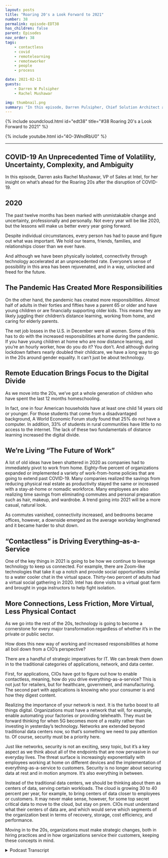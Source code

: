 ```yaml
---
layout: posts
title: "Roaring 20's a Look Forward to 2021"
number: 38
permalink: episode-EDT38
has_children: false
parent: Episodes
nav_order: 38
tags:
    - contactless
    - covid
    - remotelearning
    - remoteworker
    - people
    - process

date: 2021-02-11
guests:
    - Darren W Pulsipher
    - Rachel Mushawar

img: thumbnail.png
summary: "In this episode, Darren Pulsipher, Chief Solution Architect at Intel, asks Rachel Mushawar, VP of Sales at Intel, for her insight on what’s ahead for the Roaring 20s after the disruption of COVID-19."
---
```


{% include soundcloud.html id="edt38" title="#38 Roaring 20's a Look Forward to 2021" %}

{% include youtube.html id="4O-3WndRbU0" %}

---

## COVID-19 An Unprecedented Time of Volatility, Uncertainty, Complexity, and Ambiguity

In this episode, Darren asks Rachel Mushawar, VP of Sales at Intel, for her insight on what’s ahead for the Roaring 20s after the disruption of COVID-19.

## 2020

The past twelve months has been marked with unmistakable change and uncertainty, professionally and personally.  Not every year will be like 2020, but the lessons will make us better every year going forward.

Despite individual circumstances, every person has had to pause and figure out what was important. We hold our teams, friends, families, and relationships closer than we ever have.

And although we have been physically isolated, connectivity through technology accelerated at an unprecedented rate. Everyone’s sense of possibility in this area has been rejuvenated, and in a way, unlocked and freed for the future.

## The Pandemic Has Created More Responsibilities

On the other hand, the pandemic has created more responsibilities. Almost half of adults in their forties and fifties have a parent 65 or older and have young children or are financially supporting older kids. This means they are likely juggling their children’s distance learning, working from home, and caring for elderly parents.

The net job losses in the U.S. in December were all women. Some of this has to do with the increased responsibilities at home during the pandemic. If you have young children at home who are now distance learning, and you’re an hourly worker, how do you do it? You don’t. And although during lockdown fathers nearly doubled their childcare, we have a long way to go in the 20s around gender equality. It can’t just be about technology.

## Remote Education Brings Focus to the Digital Divide

As we move into the 20s, we’ve got a whole generation of children who have spent the last 12 months homeschooling.

In fact, one in four American households have at least one child 14 years old or younger. For those students that come from a disadvantaged background, A World Economic Forum study found that 25% do not have a computer. In addition, 33% of students in rural communities have little to no access to the internet. The lack of these two fundamentals of distance learning increased the digital divide.

## We’re Living “The Future of Work”

A lot of old ideas have been shattered in 2020 as companies had to immediately pivot to work from home. Eighty-five percent of organizations expanded or implemented a variety of work-from-home policies that are going to extend past COVID-19. Many companies realized the savings from reducing physical real estate as productivity stayed the same or increased with a stay-at-home or nomadic workforce. Many employees are also realizing time savings from eliminating commutes and personal preparation such as hair, makeup, and wardrobe. A trend going into 2021 will be a more casual, natural look.

As commutes vanished, connectivity increased, and bedrooms became offices, however, a downside emerged as the average workday lengthened and it became harder to shut down.

## “Contactless” is Driving Everything–as-a-Service

One of the key things in 2021 is going to be how we continue to leverage technology to keep us connected. For example, there are Zoom-like technologies that take it up a notch and provide social opportunities similar to a water cooler chat in the virtual space. Thirty-two percent of adults had a virtual social gathering in 2020. Intel has done visits to a virtual goat farm and brought in yoga instructors to help fight isolation.

## More Connections, Less Friction, More Virtual, Less Physical Contact

As we go into the rest of the 20s, technology is going to become a cornerstone for every major transformation regardless of whether it’s in the private or public sector.

How does this new way of working and increased responsibilities at home all boil down from a CIO’s perspective?

There are a handful of strategic imperatives for IT. We can break them down in to the traditional categories of applications, network, and data center.

First, for applications, CIOs have got to figure out how to enable contactless, meaning, how do you drive everything-as-a-service? This is not just for retailers, but for healthcare, government, and manufacturing. The second part with applications is knowing who your consumer is and how they digest content.

Realizing the importance of your network is next. It is the turbo boost to all things digital. Organizations must have a network that will, for example, enable automating your factories or providing telehealth.  They must be forward thinking for when 5G becomes more of a reality rather than investing in yesterday’s technology. Networks are extended beyond traditional data centers now, so that’s something we need to pay attention to. Of course, security must be a priority here.

Just like networks, security is not an exciting, sexy topic, but it’s a key aspect as we think about all of the endpoints that are now pervasive in our everyday lives. The threat surface is increasingly exponentially with employees working at home on different devices and the implementation of everything-as-a-service to customers. Security is no longer about securing data at rest and in motion anymore. It’s also everything in between.

Instead of the traditional data centers, we should be thinking about them as centers of data, serving certain workloads. The cloud is growing 30 to 40 percent per year, for example, to bring centers of data closer to employees or customers. It may never make sense, however, for some top secret critical data to move to the cloud, but stay on prem. CIOs must understand what their centers of data are, and which would serve which segments of the organization best in terms of recovery, storage, cost efficiency, and performance.

Moving in to the 20s, organizations must make strategic changes, both in hiring practices and in how organizations service their customers, keeping these concepts in mind. 



<details>
<summary> Podcast Transcript </summary>

<p></p>

</details>
